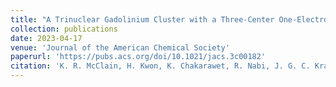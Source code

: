 ```yaml
---
title: "A Trinuclear Gadolinium Cluster with a Three-Center One-Electron Bond and an S = 11 Ground State"
collection: publications
date: 2023-04-17
venue: 'Journal of the American Chemical Society'
paperurl: 'https://pubs.acs.org/doi/10.1021/jacs.3c00182'
citation: 'K. R. McClain, H. Kwon, K. Chakarawet, R. Nabi, J. G. C. Kragskow, N. F. Chilton, R. D. Britt, J. R. Long, and B. G. Harvey'
---
```

